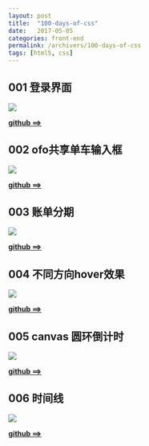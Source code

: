 ```yaml
---
layout: post
title:  "100-days-of-css"
date:   2017-05-05
categories: front-end
permalink: /archivers/100-days-of-css
tags: [html5, css]
---
```


## 001 登录界面

![](/images/workshop/001.jpeg)

**[github ==> ](https://github.com/Lucius0/100-days-of-css/blob/master/lucius-001/index.html)**

## 002 ofo共享单车输入框

![](/images/workshop/002.jpeg)

**[github ==> ](https://github.com/Lucius0/100-days-of-css/blob/master/lucius-002/index.html)**

## 003 账单分期

![](/images/workshop/003.jpeg)

**[github ==> ](https://github.com/Lucius0/100-days-of-css/blob/master/lucius-003/index.html)**

## 004 不同方向hover效果

![](/images/workshop/004.gif)

**[github ==> ](https://github.com/Lucius0/100-days-of-css/blob/master/lucius-004/index.html)**

## 005 canvas 圆环倒计时

![](/images/workshop/005.gif)

**[github ==> ](https://github.com/Lucius0/100-days-of-css/blob/master/lucius-005/index.html)**

## 006 时间线

![](/images/workshop/006.gif)

**[github ==> ](https://github.com/Lucius0/100-days-of-css/blob/master/lucius-006/index.html)**
